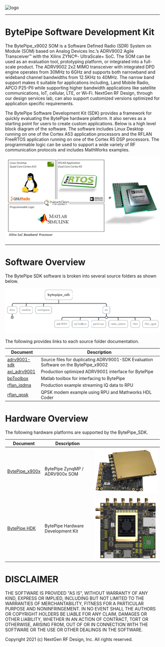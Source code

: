 ![logo](docs/BytePipe_Logo.png)

---

# BytePipe Software Development Kit

The BytePipe_x9002 SOM is a Software Defined Radio (SDR) System on Module (SOM) based on Analog Devices Inc.’s ADRV9002 Agile Transceiver™ with the Xilinx ZYNC®- UltraScale+ SoC.  The SOM can be used as an evaluation tool, prototyping platform, or integrated into a full-scale product.  The ADRV9002 2x2 MIMO transceiver with integrated DPD engine operates from 30MHz to 6GHz and supports both narrowband and wideband channel bandwidths from 12.5KHz to 40MHz.  The narrow band support makes it suitable for applications including, Land Mobile Radio, APCO P25-PII while supporting higher bandwidth applications like satellite communications, IoT, cellular,  LTE, or Wi-Fi.  NextGen RF Design, through our design services lab, can also support customized versions optimized for application specific requirements.

The BytePipe Software Development Kit (SDK) provides a framework for quickly evaluating the BytePipe hardware platform.  It also serves as a starting point for users to create custom applications.  Below is a high level block diagram of the software.  The software includes Linux Desktop running on one of the Cortex A53 application processors and the RFLAN FreeRTOS application running on one of the Cortex R5 DSP processors.  The programmable logic can be used to support a wide variety of RF communication protocols and includes MathWorks examples.  

![sdk_01](docs/architecture/sdk_01.png)

---

# Software Overview

The BytePipe SDK software is broken into several source folders as shown below.    

![src_overview](docs/architecture/src_overview.png)

The following provides links to each source folder documentation.

|  Document                                                         | Description                                                   |
|-------------------------------------------------------------------|---------------------------------------------------------------|
| [adrv9001-sdk](src/adrv9001-sdk/README.md)                        | Source files for duplicating ADRV9001-SDK Evaluation Software on the BytePipe_x9002 | 
| [axi_adrv9001](src/axi_adrv9001/README.md)                        | Production optimized ADRV9001 interface for BytePipe | 
| [bpToolbox](src/bpToolbox/README.md)                              | Matlab toolbox for interfacing to BytePipe | 
| [rflan_iqdma](src/rflan_iqdma/README.md)                          | Production example streaming IQ data to RPU | 
| [rflan_qpsk](src/axi_dma/README.md)                               | QPSK modem example using RPU and Mathworks HDL Coder | 

# Hardware Overview

The following hardware platforms are supported by the BytePipe_SDK.

|  Document                                                 | Description                           |                                                      |
|-----------------------------------------------------------|---------------------------------------|------------------------------------------------------|
| [BytePipe_x900x](docs/hardware/BytePipe_x900x/BytePipe_x900x.md)   | BytePipe ZynqMP / ADRV900x SOM        | ![pic](docs/hardware/BytePipe_x900x/bytepipe_x900x.png)       |
| [BytePipe HDK](docs/hardware/hdk/hdk.md)                           | BytePipe Hardware Development Kit     | ![pic](docs/hardware/hdk/platform.png)                        |



# DISCLAIMER

THE SOFTWARE IS PROVIDED "AS IS", WITHOUT WARRANTY OF ANY KIND, EXPRESS OR IMPLIED, INCLUDING BUT NOT LIMITED TO THE WARRANTIES OF MERCHANTABILITY, FITNESS FOR A PARTICULAR PURPOSE AND NONINFRINGEMENT. IN NO EVENT SHALL THE AUTHORS OR COPYRIGHT HOLDERS BE LIABLE FOR ANY CLAIM, DAMAGES OR OTHER LIABILITY, WHETHER IN AN ACTION OF CONTRACT, TORT OR OTHERWISE, ARISING FROM, OUT OF OR IN CONNECTION WITH THE SOFTWARE OR THE USE OR OTHER DEALINGS IN THE SOFTWARE.

Copyright 2021 (c) NextGen RF Design, Inc. All rights reserved.
